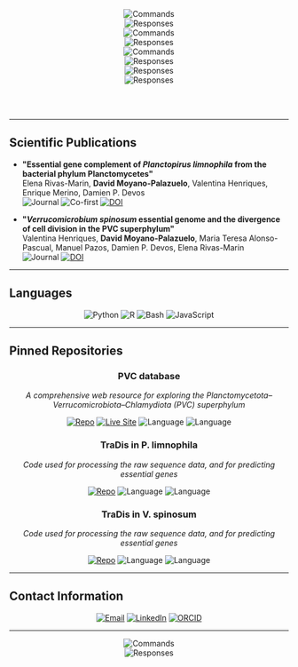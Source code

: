 <div align="center">
    <img src="https://readme-typing-svg.demolab.com?font=Fira+Code&weight=500&size=20&pause=0&center=false&width=800&height=30&color=40E0D0&&repeat=false&duration=1300&lines=$+whoami;" alt="Commands" />
    <br>
    <img src="https://readme-typing-svg.demolab.com?font=Fira+Code&weight=400&size=24&pause=1300&center=false&width=800&height=37&color=B0B0B0&repeat=false&duration=1000&lines=;David+Moyano+Palazuelo,+PhD;" alt="Responses" />
    <br>
    <img src="https://readme-typing-svg.demolab.com?font=Fira+Code&weight=500&size=20&pause=2300&center=false&width=800&height=30&color=40E0D0&repeat=false&duration=1300&lines=;$+which+PhD;" alt="Commands" />
    <br>
    <img src="https://readme-typing-svg.demolab.com?font=Fira+Code&weight=400&size=24&pause=3600&center=false&width=800&height=37&color=B0B0B0&repeat=false&duration=1000&lines=;Biotechnology,+working+on+Computational+Biology;" alt="Responses" />
    <br>
    <img src="https://readme-typing-svg.demolab.com?font=Fira+Code&weight=500&size=20&pause=4600&center=false&width=800&height=30&color=40E0D0&repeat=false&duration=1300&lines=;$+cat+/dmoypal/about.me;" alt="Commands" />
    <br>
    <img src="https://readme-typing-svg.demolab.com?font=Fira+Code&weight=400&size=24&pause=5900&center=false&width=800&height=37&color=B0B0B0&repeat=false&duration=1000&lines=;Passionate+about+science+and+technology,;" alt="Responses" />
    <br>
    <img src="https://readme-typing-svg.demolab.com?font=Fira+Code&weight=400&size=24&pause=6900&center=false&width=800&height=37&color=B0B0B0&repeat=false&duration=1000&lines=;always+curious+about+how+life+works;" alt="Responses" />
    <br>
    <img src="https://readme-typing-svg.demolab.com?font=Fira+Code&weight=400&size=24&pause=7900&center=false&width=800&height=37&color=B0B0B0&repeat=false&duration=1000&lines=;and+solving+complex+problems+with+code" alt="Responses" />
</div>

<br><br>

---

## Scientific Publications

- **"Essential gene complement of *Planctopirus limnophila* from the bacterial phylum Planctomycetes"**  
  Elena Rivas-Marin, **David Moyano-Palazuelo**, Valentina Henriques, Enrique Merino, Damien P. Devos  
  ![Journal](https://img.shields.io/badge/Nature_Communications-2023-FF6B6B?style=flat-square) ![Co-first](https://img.shields.io/badge/Co--first_author-gold?style=flat-square) [![DOI](https://img.shields.io/badge/DOI-10.1038/s41467--023--43096--3-blue?style=flat-square)](https://doi.org/10.1038/s41467-023-43096-3)

- **"*Verrucomicrobium spinosum* essential genome and the divergence of cell division in the PVC superphylum"**  
  Valentina Henriques, **David Moyano-Palazuelo**, Maria Teresa Alonso-Pascual, Manuel Pazos, Damien P. Devos, Elena Rivas-Marin  
  ![Journal](https://img.shields.io/badge/iScience-2025-4ECDC4?style=flat-square) [![DOI](https://img.shields.io/badge/DOI-10.1016/j.isci.2025.113037-blue?style=flat-square)](https://doi.org/10.1016/j.isci.2025.113037)

---

## Languages

<div align="center">

![Python](https://img.shields.io/badge/Python-FF6B6B?style=for-the-badge&logo=python&logoColor=white)
![R](https://img.shields.io/badge/R-4ECDC4?style=for-the-badge&logo=r&logoColor=white)
![Bash](https://img.shields.io/badge/Bash-95E1D3?style=for-the-badge&logo=gnubash&logoColor=black)
![JavaScript](https://img.shields.io/badge/JavaScript-F7DF1E?style=for-the-badge&logo=javascript&logoColor=black)

</div>

---

## Pinned Repositories

<div align="center">

### **PVC database**
*A comprehensive web resource for exploring the Planctomycetota–Verrucomicrobiota–Chlamydiota (PVC) superphylum*

[![Repo](https://img.shields.io/badge/GitHub-View_Code-181717?style=for-the-badge&logo=github&logoColor=white)](https://github.com/dmoypal/dmoypal)
[![Live Site](https://img.shields.io/badge/Website-Live_Demo-4ECDC4?style=for-the-badge&logo=globe&logoColor=white)](https://biocomputo.ibt.unam.mx:8083/)
![Language](https://img.shields.io/badge/Python-3776AB?style=for-the-badge&logo=python&logoColor=white)
![Language](https://img.shields.io/badge/JavaScript-F7DF1E?style=for-the-badge&logo=javascript&logoColor=black)

### **TraDis in P. limnophila**
*Code used for processing the raw sequence data, and for predicting essential genes*

[![Repo](https://img.shields.io/badge/GitHub-View_Code-181717?style=for-the-badge&logo=github&logoColor=white)](https://github.com/dmoypal/TraDIS_in_P.limnophila)
![Language](https://img.shields.io/badge/Python-3776AB?style=for-the-badge&logo=python&logoColor=white)
![Language](https://img.shields.io/badge/R-276DC3?style=for-the-badge&logo=r&logoColor=white)

### **TraDis in V. spinosum**
*Code used for processing the raw sequence data, and for predicting essential genes*

[![Repo](https://img.shields.io/badge/GitHub-View_Code-181717?style=for-the-badge&logo=github&logoColor=white)](https://github.com/dmoypal/TraDIS_in_V.spinosum)
![Language](https://img.shields.io/badge/Python-3776AB?style=for-the-badge&logo=python&logoColor=white)
![Language](https://img.shields.io/badge/R-276DC3?style=for-the-badge&logo=r&logoColor=white)

</div>

---

## Contact Information

<div align="center">

[![Email](https://img.shields.io/badge/Email-FF6B6B?style=for-the-badge&logo=gmail&logoColor=white)](mailto:moyanopalazuelo@gmail.com)
[![LinkedIn](https://img.shields.io/badge/LinkedIn-4ECDC4?style=for-the-badge&logo=linkedin&logoColor=white)](https://www.linkedin.com/in/d-moyano-palazuelo)
[![ORCID](https://img.shields.io/badge/ORCID-95E1D3?style=for-the-badge&logo=orcid&logoColor=black)](https://orcid.org/0000-0002-5400-3659)

</div>

---

<div align="center">
    <img src="https://readme-typing-svg.demolab.com?font=Fira+Code&weight=500&size=20&pause=9000&center=false&width=800&height=30&color=40E0D0&repeat=false&duration=1300&lines=;$+echo+%22Thanks+for+visiting!%22;" alt="Commands" />
    <br>
    <img src="https://readme-typing-svg.demolab.com?font=Fira+Code&weight=400&size=20&pause=10300&center=false&width=800&height=30&color=B0B0B0&repeat=false&duration=1000&lines=;Thanks+for+visiting!;" alt="Responses" />
</div>
